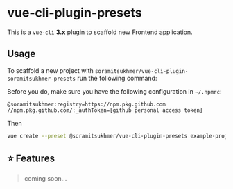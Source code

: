 # vue-cli-plugin-presets

This is a `vue-cli` **3.x** plugin to scaffold new Frontend application.

## Usage

To scaffold a new project with `soramitsukhmer/vue-cli-plugin-soramitsukhmer-presets` run the following command:

Before you do, make sure you have the following configuration in `~/.npmrc`:

```
@soramitsukhmer:registry=https://npm.pkg.github.com
//npm.pkg.github.com/:_authToken=[github personal access token]
```

Then

```sh
vue create --preset @soramitsukhmer/vue-cli-plugin-presets example-project
```

## ⭐ Features

> coming soon...
